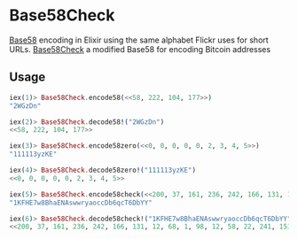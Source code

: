 Base58Check
===========

[Base58](http://en.wikipedia.org/wiki/Base58) encoding in Elixir using the same alphabet Flickr uses for short URLs.
[Base58Check](https://en.bitcoin.it/wiki/Base58Check_encoding) a modified Base58 for encoding Bitcoin addresses

Usage
-----

```elixir
iex(1)> Base58Check.encode58(<<58, 222, 104, 177>>)
"2WGzDn"

iex(2)> Base58Check.decode58!("2WGzDn")
<<58, 222, 104, 177>>

iex(3)> Base58Check.encode58zero(<<0, 0, 0, 0, 0, 2, 3, 4, 5>>)
"111113yzKE"

iex(4)> Base58Check.decode58zero!("111113yzKE")
<<0, 0, 0, 0, 0, 2, 3, 4, 5>>

iex(5)> Base58Check.encode58check(<<200, 37, 161, 236, 242, 166, 131, 12, 68, 1, 98, 12, 58, 22, 241, 153, 80, 87, 194, 171>>, :p2pkh, :main)
"1KFHE7w8BhaENAswwryaoccDb6qcT6DbYY"

iex(6)> Base58Check.decode58check!("1KFHE7w8BhaENAswwryaoccDb6qcT6DbYY")
<<200, 37, 161, 236, 242, 166, 131, 12, 68, 1, 98, 12, 58, 22, 241, 153, 80, 87, 194, 171>>
```

